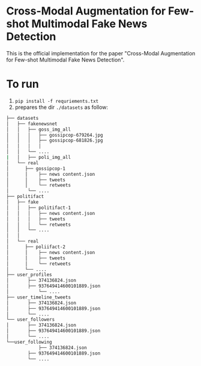 # Cross-Modal Augmentation for Few-shot Multimodal Fake News Detection
This is the official implementation for the paper "Cross-Modal Augmentation for Few-shot Multimodal Fake News Detection".

# To run

1. `pip install -f requriements.txt`
2. prepares the dir `./datasets` as follow:
```bash
├── datasets
│   ├── fakenewsnet
│   │   ├── goss_img_all
│   │	│	├── gossipcop-679264.jpg
│   │	│	├── gossipcop-681826.jpg
│   │	│	│ 
│   │	└── ....
|   │   ├── poli_img_all
│   └── real
│      ├── gossipcop-1
│      │	├── news content.json
│      │	├── tweets
│      │	└── retweets
│		└── ....		
├── politifact
│   ├── fake
│   │   ├── politifact-1
│   │   │	├── news content.json
│   │   │	├── tweets
│   │   │	└── retweets
│   │	└── ....		
│   │
│   └── real
│      ├── poliifact-2
│      │	├── news content.json
│      │	├── tweets
│      │	└── retweets
│      └── ....					
├── user_profiles
│		├── 374136824.json
│		├── 937649414600101889.json
│   		└── ....
├── user_timeline_tweets
│		├── 374136824.json
│		├── 937649414600101889.json
│	   	└── ....
└── user_followers
│		├── 374136824.json
│		├── 937649414600101889.json
│	   	└── ....
└──user_following
        	├── 374136824.json
		├── 937649414600101889.json
	   	└── ....
```
